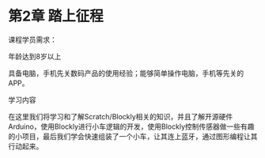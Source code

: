 # 第2章 踏上征程

课程学员需求：

年龄达到8岁以上

具备电脑，手机先关数码产品的使用经验；能够简单操作电脑，手机等先关的APP。

学习内容

在这里我们将学习和了解Scratch/Blockly相关的知识，并且了解开源硬件Arduino，使用Blockly进行小车逻辑的开发，使用Blockly控制传感器做一些有趣的小项目，最后我们学会快速组装了一个小车，让其连上蓝牙，通过图形编程让其行动起来。

